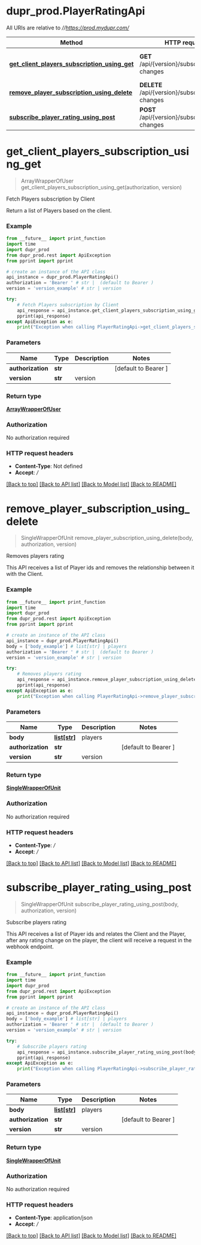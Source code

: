 # dupr_prod.PlayerRatingApi

All URIs are relative to *//https://prod.mydupr.com/*

Method | HTTP request | Description
------------- | ------------- | -------------
[**get_client_players_subscription_using_get**](PlayerRatingApi.md#get_client_players_subscription_using_get) | **GET** /api/{version}/subscribe/rating-changes | Fetch Players subscription by Client
[**remove_player_subscription_using_delete**](PlayerRatingApi.md#remove_player_subscription_using_delete) | **DELETE** /api/{version}/subscribe/rating-changes | Removes players rating
[**subscribe_player_rating_using_post**](PlayerRatingApi.md#subscribe_player_rating_using_post) | **POST** /api/{version}/subscribe/rating-changes | Subscribe players rating

# **get_client_players_subscription_using_get**
> ArrayWrapperOfUser get_client_players_subscription_using_get(authorization, version)

Fetch Players subscription by Client

Return a list of Players based on the client.

### Example
```python
from __future__ import print_function
import time
import dupr_prod
from dupr_prod.rest import ApiException
from pprint import pprint

# create an instance of the API class
api_instance = dupr_prod.PlayerRatingApi()
authorization = 'Bearer ' # str |  (default to Bearer )
version = 'version_example' # str | version

try:
    # Fetch Players subscription by Client
    api_response = api_instance.get_client_players_subscription_using_get(authorization, version)
    pprint(api_response)
except ApiException as e:
    print("Exception when calling PlayerRatingApi->get_client_players_subscription_using_get: %s\n" % e)
```

### Parameters

Name | Type | Description  | Notes
------------- | ------------- | ------------- | -------------
 **authorization** | **str**|  | [default to Bearer ]
 **version** | **str**| version | 

### Return type

[**ArrayWrapperOfUser**](ArrayWrapperOfUser.md)

### Authorization

No authorization required

### HTTP request headers

 - **Content-Type**: Not defined
 - **Accept**: */*

[[Back to top]](#) [[Back to API list]](../README.md#documentation-for-api-endpoints) [[Back to Model list]](../README.md#documentation-for-models) [[Back to README]](../README.md)

# **remove_player_subscription_using_delete**
> SingleWrapperOfUnit remove_player_subscription_using_delete(body, authorization, version)

Removes players rating

This API receives a list of Player ids and removes the relationship between it with the Client.

### Example
```python
from __future__ import print_function
import time
import dupr_prod
from dupr_prod.rest import ApiException
from pprint import pprint

# create an instance of the API class
api_instance = dupr_prod.PlayerRatingApi()
body = ['body_example'] # list[str] | players
authorization = 'Bearer ' # str |  (default to Bearer )
version = 'version_example' # str | version

try:
    # Removes players rating
    api_response = api_instance.remove_player_subscription_using_delete(body, authorization, version)
    pprint(api_response)
except ApiException as e:
    print("Exception when calling PlayerRatingApi->remove_player_subscription_using_delete: %s\n" % e)
```

### Parameters

Name | Type | Description  | Notes
------------- | ------------- | ------------- | -------------
 **body** | [**list[str]**](str.md)| players | 
 **authorization** | **str**|  | [default to Bearer ]
 **version** | **str**| version | 

### Return type

[**SingleWrapperOfUnit**](SingleWrapperOfUnit.md)

### Authorization

No authorization required

### HTTP request headers

 - **Content-Type**: */*
 - **Accept**: */*

[[Back to top]](#) [[Back to API list]](../README.md#documentation-for-api-endpoints) [[Back to Model list]](../README.md#documentation-for-models) [[Back to README]](../README.md)

# **subscribe_player_rating_using_post**
> SingleWrapperOfUnit subscribe_player_rating_using_post(body, authorization, version)

Subscribe players rating

This API receives a list of Player ids and relates the Client and the Player, after any                 rating change on the player, the client will receive a request in the webhook endpoint.

### Example
```python
from __future__ import print_function
import time
import dupr_prod
from dupr_prod.rest import ApiException
from pprint import pprint

# create an instance of the API class
api_instance = dupr_prod.PlayerRatingApi()
body = ['body_example'] # list[str] | players
authorization = 'Bearer ' # str |  (default to Bearer )
version = 'version_example' # str | version

try:
    # Subscribe players rating
    api_response = api_instance.subscribe_player_rating_using_post(body, authorization, version)
    pprint(api_response)
except ApiException as e:
    print("Exception when calling PlayerRatingApi->subscribe_player_rating_using_post: %s\n" % e)
```

### Parameters

Name | Type | Description  | Notes
------------- | ------------- | ------------- | -------------
 **body** | [**list[str]**](str.md)| players | 
 **authorization** | **str**|  | [default to Bearer ]
 **version** | **str**| version | 

### Return type

[**SingleWrapperOfUnit**](SingleWrapperOfUnit.md)

### Authorization

No authorization required

### HTTP request headers

 - **Content-Type**: application/json
 - **Accept**: */*

[[Back to top]](#) [[Back to API list]](../README.md#documentation-for-api-endpoints) [[Back to Model list]](../README.md#documentation-for-models) [[Back to README]](../README.md)

